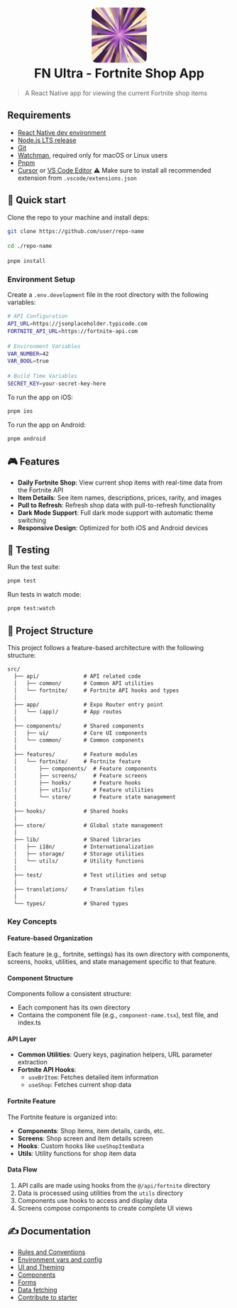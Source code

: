 <h1 align="center">
  <img alt="logo" src="./assets/icon.png" width="124px" style="border-radius:10px"/><br/>
FN Ultra - Fortnite Shop App </h1>

> A React Native app for viewing the current Fortnite shop items

## Requirements

- [React Native dev environment ](https://reactnative.dev/docs/environment-setup)
- [Node.js LTS release](https://nodejs.org/en/)
- [Git](https://git-scm.com/)
- [Watchman](https://facebook.github.io/watchman/docs/install#buildinstall), required only for macOS or Linux users
- [Pnpm](https://pnpm.io/installation)
- [Cursor](https://www.cursor.com/) or [VS Code Editor](https://code.visualstudio.com/download) ⚠️ Make sure to install all recommended extension from `.vscode/extensions.json`

## 👋 Quick start

Clone the repo to your machine and install deps:

```sh
git clone https://github.com/user/repo-name

cd ./repo-name

pnpm install
```

### Environment Setup

Create a `.env.development` file in the root directory with the following variables:

```sh
# API Configuration
API_URL=https://jsonplaceholder.typicode.com
FORTNITE_API_URL=https://fortnite-api.com

# Environment Variables
VAR_NUMBER=42
VAR_BOOL=true

# Build Time Variables
SECRET_KEY=your-secret-key-here
```

To run the app on iOS:

```sh
pnpm ios
```

To run the app on Android:

```sh
pnpm android
```

## 🎮 Features

- **Daily Fortnite Shop**: View current shop items with real-time data from the Fortnite API
- **Item Details**: See item names, descriptions, prices, rarity, and images
- **Pull to Refresh**: Refresh shop data with pull-to-refresh functionality
- **Dark Mode Support**: Full dark mode support with automatic theme switching
- **Responsive Design**: Optimized for both iOS and Android devices

## 🧪 Testing

Run the test suite:

```sh
pnpm test
```

Run tests in watch mode:

```sh
pnpm test:watch
```

## 📱 Project Structure

This project follows a feature-based architecture with the following structure:

```
src/
  ├── api/              # API related code
  │   ├── common/       # Common API utilities
  │   └── fortnite/     # Fortnite API hooks and types
  │
  ├── app/              # Expo Router entry point
  │   └── (app)/        # App routes
  │
  ├── components/       # Shared components
  │   ├── ui/           # Core UI components
  │   └── common/       # Common components
  │
  ├── features/         # Feature modules
  │   └── fortnite/     # Fortnite feature
  │       ├── components/  # Feature components
  │       ├── screens/     # Feature screens
  │       ├── hooks/       # Feature hooks
  │       ├── utils/       # Feature utilities
  │       └── store/       # Feature state management
  │
  ├── hooks/            # Shared hooks
  │
  ├── store/            # Global state management
  │
  ├── lib/              # Shared libraries
  │   ├── i18n/         # Internationalization
  │   ├── storage/      # Storage utilities
  │   └── utils/        # Utility functions
  │
  ├── test/             # Test utilities and setup
  │
  ├── translations/     # Translation files
  │
  └── types/            # Shared types
```

### Key Concepts

#### Feature-based Organization

Each feature (e.g., fortnite, settings) has its own directory with components, screens, hooks, utilities, and state management specific to that feature.

#### Component Structure

Components follow a consistent structure:

- Each component has its own directory
- Contains the component file (e.g., `component-name.tsx`), test file, and index.ts

#### API Layer

- **Common Utilities**: Query keys, pagination helpers, URL parameter extraction
- **Fortnite API Hooks**:
  - `useBrItem`: Fetches detailed item information
  - `useShop`: Fetches current shop data

#### Fortnite Feature

The Fortnite feature is organized into:

- **Components**: Shop items, item details, cards, etc.
- **Screens**: Shop screen and item details screen
- **Hooks**: Custom hooks like `useShopItemData`
- **Utils**: Utility functions for shop item data

#### Data Flow

1. API calls are made using hooks from the `@/api/fortnite` directory
2. Data is processed using utilities from the `utils` directory
3. Components use hooks to access and display data
4. Screens compose components to create complete UI views

## ✍️ Documentation

- [Rules and Conventions](https://starter.obytes.com/getting-started/rules-and-conventions/)
- [Environment vars and config](https://starter.obytes.com/getting-started/environment-vars-config)
- [UI and Theming](https://starter.obytes.com/ui-and-theme/ui-theming)
- [Components](https://starter.obytes.com/ui-and-theme/components)
- [Forms](https://starter.obytes.com/ui-and-theme/Forms)
- [Data fetching](https://starter.obytes.com/guides/data-fetching)
- [Contribute to starter](https://starter.obytes.com/how-to-contribute/)
